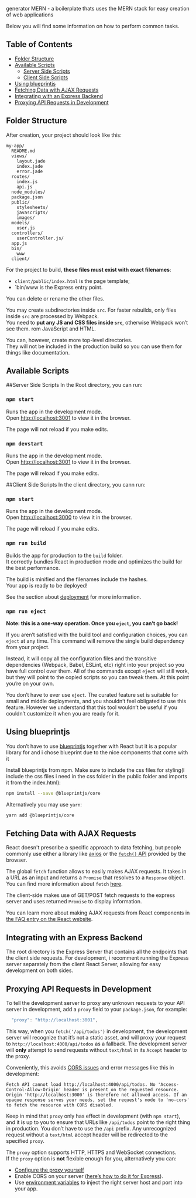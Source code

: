 generator MERN - a boilerplate thats uses the MERN stack for easy creation of web applications

Below you will find some information on how to perform common tasks.<br>

## Table of Contents

- [Folder Structure](#folder-structure)
- [Available Scripts](#available-scripts)
  - [Server Side Scripts](#server-side-scripts)
  - [Client Side Scripts](#client-side-scripts)
- [Using blueprintjs](#using-blueprintjs)
- [Fetching Data with AJAX Requests](#fetching-data-with-ajax-requests)
- [Integrating with an Express Backend](#integrating-with-an-express-backend)
- [Proxying API Requests in Development](#proxying-api-requests-in-development)


## Folder Structure

After creation, your project should look like this:

```
my-app/
  README.md
  views/
    layout.jade
    index.jade
    error.jade
  routes/
    index.js
    api.js
  node_modules/
  package.json
  public/
    stylesheets/
    javascripts/
    images/
  models/
    user.js
  controllers/
    userController.js/
  app.js
  bin/
    www
  client/
```

For the project to build, **these files must exist with exact filenames**:

* `client/public/index.html` is the page template;
* `bin/www is the Express entry point.

You can delete or rename the other files.

You may create subdirectories inside `src`. For faster rebuilds, only files inside `src` are processed by Webpack.<br>
You need to **put any JS and CSS files inside `src`**, otherwise Webpack won’t see them.
rom JavaScript and HTML.

You can, however, create more top-level directories.<br>
They will not be included in the production build so you can use them for things like documentation.

## Available Scripts
##Server Side Scripts
In the Root directory, you can run:

### `npm start`

Runs the app in the development mode.<br>
Open [http://localhost:3001](http://localhost:3001) to view it in the browser.

The page will not reload if you make edits.<br>

### `npm devstart`

Runs the app in the development mode.<br>
Open [http://localhost:3001](http://localhost:3001) to view it in the browser.

The page will reload if you make edits.<br>

##Client Side Scripts
In the client directory, you cann run: 

### `npm start`

Runs the app in the development mode.<br>
Open [http://localhost:3000](http://localhost:3000) to view it in the browser.

The page will reload if you make edits.<br>

### `npm run build`

Builds the app for production to the `build` folder.<br>
It correctly bundles React in production mode and optimizes the build for the best performance.

The build is minified and the filenames include the hashes.<br>
Your app is ready to be deployed!

See the section about [deployment](#deployment) for more information.

### `npm run eject`

**Note: this is a one-way operation. Once you `eject`, you can’t go back!**

If you aren’t satisfied with the build tool and configuration choices, you can `eject` at any time. This command will remove the single build dependency from your project.

Instead, it will copy all the configuration files and the transitive dependencies (Webpack, Babel, ESLint, etc) right into your project so you have full control over them. All of the commands except `eject` will still work, but they will point to the copied scripts so you can tweak them. At this point you’re on your own.

You don’t have to ever use `eject`. The curated feature set is suitable for small and middle deployments, and you shouldn’t feel obligated to use this feature. However we understand that this tool wouldn’t be useful if you couldn’t customize it when you are ready for it.

## Using blueprintjs

You don’t have to use [blueprintjs](https://blueprintjs.com/) together with React but it is a popular library for and i chose blueprint due to the nice components that come with it

Install blueprintjs from npm. Make sure to include the css files for styling(I include the css files i need in the css folder in the public folder and imports it from the index.html):

```sh
npm install --save @blueprintjs/core
```

Alternatively you may use `yarn`:

```sh
yarn add @blueprintjs/core
```

## Fetching Data with AJAX Requests

React doesn't prescribe a specific approach to data fetching, but people commonly use either a library like [axios](https://github.com/axios/axios) or the [`fetch()` API](https://developer.mozilla.org/en-US/docs/Web/API/Fetch_API) provided by the browser.

The global `fetch` function allows to easily makes AJAX requests. It takes in a URL as an input and returns a `Promise` that resolves to a `Response` object. You can find more information about `fetch` [here](https://developer.mozilla.org/en-US/docs/Web/API/Fetch_API/Using_Fetch).

The client-side makes use of GET/POST fetch requests to the express server and uses returned `Promise` to display information.

You can learn more about making AJAX requests from React components in [the FAQ entry on the React website](https://reactjs.org/docs/faq-ajax.html).

## Integrating with an Express Backend

The root directory is the Express Server that contains all the endpoints that the client side requests. For development, i recomment running the Express server separately from the client React Server, allowing for easy development on both sides.

## Proxying API Requests in Development

To tell the development server to proxy any unknown requests to your API server in development, add a `proxy` field to your `package.json`, for example:

```js
  "proxy": "http://localhost:3001",
```

This way, when you `fetch('/api/todos')` in development, the development server will recognize that it’s not a static asset, and will proxy your request to `http://localhost:4000/api/todos` as a fallback. The development server will **only** attempt to send requests without `text/html` in its `Accept` header to the proxy.

Conveniently, this avoids [CORS issues](http://stackoverflow.com/questions/21854516/understanding-ajax-cors-and-security-considerations) and error messages like this in development:

```
Fetch API cannot load http://localhost:4000/api/todos. No 'Access-Control-Allow-Origin' header is present on the requested resource. Origin 'http://localhost:3000' is therefore not allowed access. If an opaque response serves your needs, set the request's mode to 'no-cors' to fetch the resource with CORS disabled.
```

Keep in mind that `proxy` only has effect in development (with `npm start`), and it is up to you to ensure that URLs like `/api/todos` point to the right thing in production. You don’t have to use the `/api` prefix. Any unrecognized request without a `text/html` accept header will be redirected to the specified `proxy`.

The `proxy` option supports HTTP, HTTPS and WebSocket connections.<br>
If the `proxy` option is **not** flexible enough for you, alternatively you can:

* [Configure the proxy yourself](#configuring-the-proxy-manually)
* Enable CORS on your server ([here’s how to do it for Express](http://enable-cors.org/server_expressjs.html)).
* Use [environment variables](#adding-custom-environment-variables) to inject the right server host and port into your app.





